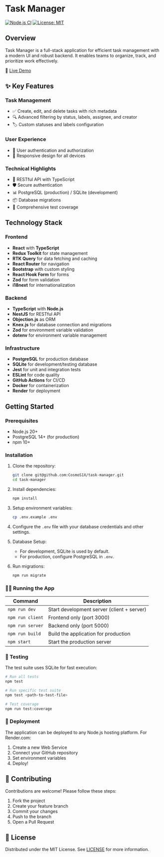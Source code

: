 # Task Manager

[![Node.js CI](https://github.com/CosmoS1X/new-typescript-project/actions/workflows/node.js.yml/badge.svg)](https://github.com/CosmoS1X/new-typescript-project/actions/workflows/node.js.yml)
[![License: MIT](https://img.shields.io/badge/License-MIT-yellow.svg)](https://opensource.org/licenses/MIT)

## Overview

Task Manager is a full-stack application for efficient task management with a modern UI and robust backend. It enables teams to organize, track, and prioritize work effectively.

🔗 [Live Demo](https://new-typescript-project.onrender.com/)

## ✨ Key Features

### Task Management
- ✅ Create, edit, and delete tasks with rich metadata
- 🔍 Advanced filtering by status, labels, assignee, and creator
- 🏷️ Custom statuses and labels configuration

### User Experience
- 👤 User authentication and authorization
- 📱 Responsive design for all devices

### Technical Highlights
- 🚀 RESTful API with TypeScript
- 🛡️ Secure authentication
- 📊 PostgreSQL (production) / SQLite (development)
- 📦 Database migrations
- 🧪 Comprehensive test coverage

## Technology Stack

### Frontend

- **React** with **TypeScript**
- **Redux Toolkit** for state management
- **RTK Query** for data fetching and caching
- **React Router** for navigation
- **Bootstrap** with custom styling
- **React Hook Form** for forms
- **Zod** for form validation
- **i18next** for internationalization

### Backend

- **TypeScript** with **Node.js**
- **NestJS** for RESTful API
- **Objection.js** as ORM
- **Knex.js** for database connection and migrations
- **Zod** for environment variable validation
- **dotenv** for environment variable management

### Infrastructure

- **PostgreSQL** for production database
- **SQLite** for development/testing database
- **Jest** for unit and integration tests
- **ESLint** for code quality
- **GitHub Actions** for CI/CD
- **Docker** for containerization
- **Render** for deployment

## Getting Started

### Prerequisites

- Node.js 20+
- PostgreSQL 14+ (for production)
- npm 10+

### Installation

1. Clone the repository:

    ```bash
    git clone git@github.com:CosmoS1X/task-manager.git
    cd task-manager
    ```

2. Install dependencies:

    ```bash
    npm install
    ```
3. Setup environment variables:

    ```bash
    cp .env.example .env
    ```
  
4. Configure the `.env` file with your database credentials and other settings.

5. Database Setup:

    - For development, SQLite is used by default.
    - For production, configure PostgreSQL in `.env`.

6. Run migrations:

    ```bash
    npm run migrate
    ```

### 🏃‍♂️ Running the App

| Command | Description |
| ------- | ----------- |
| `npm run dev` | Start development server (client + server) |
| `npm run client` | Frontend only (port 3000) |
| `npm run server` | Backend only (port 5000) |
| `npm run build` | Build the application for production |
| `npm start` | Start the production server |

### 🧪 Testing

The test suite uses SQLite for fast execution:

```bash
# Run all tests
npm test

# Run specific test suite
npm test <path-to-test-file>

# Test coverage
npm run test:coverage
```

### 🚀 Deployment

The application can be deployed to any Node.js hosting platform. For Render.com:

1. Create a new Web Service
2. Connect your GitHub repository
3. Set environment variables
4. Deploy!

## 🤝 Contributing

Contributions are welcome! Please follow these steps:

1. Fork the project
2. Create your feature branch
3. Commit your changes
3. Push to the branch
4. Open a Pull Request

## 📄 License

Distributed under the MIT License. See [LICENSE](./LICENSE) for more information.
